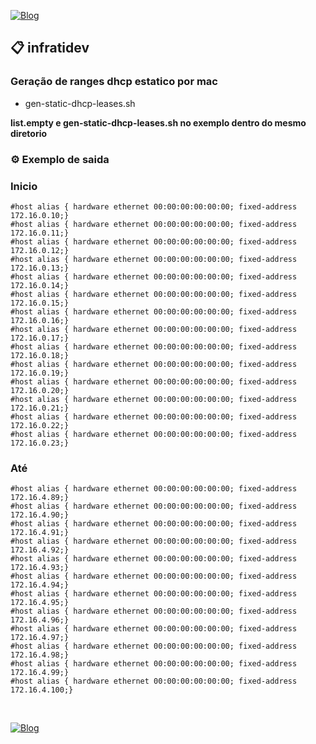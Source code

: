 [![Blog](https://img.shields.io/website?down_color=blue&down_message=infrati.dev&label=Blog&logo=ghost&logoColor=green&style=for-the-badge&up_color=blue&up_message=infrati.dev&url=https%3A%2F%2Finfrati.dev)](https://infrati.dev)

## 📋 infratidev
### Geração de ranges dhcp estatico por mac

* gen-static-dhcp-leases.sh

**list.empty e gen-static-dhcp-leases.sh no exemplo dentro do mesmo diretorio**

### ⚙️ Exemplo de saida

### Inicio

```
#host alias { hardware ethernet 00:00:00:00:00:00; fixed-address 172.16.0.10;}
#host alias { hardware ethernet 00:00:00:00:00:00; fixed-address 172.16.0.11;}
#host alias { hardware ethernet 00:00:00:00:00:00; fixed-address 172.16.0.12;}
#host alias { hardware ethernet 00:00:00:00:00:00; fixed-address 172.16.0.13;}
#host alias { hardware ethernet 00:00:00:00:00:00; fixed-address 172.16.0.14;}
#host alias { hardware ethernet 00:00:00:00:00:00; fixed-address 172.16.0.15;}
#host alias { hardware ethernet 00:00:00:00:00:00; fixed-address 172.16.0.16;}
#host alias { hardware ethernet 00:00:00:00:00:00; fixed-address 172.16.0.17;}
#host alias { hardware ethernet 00:00:00:00:00:00; fixed-address 172.16.0.18;}
#host alias { hardware ethernet 00:00:00:00:00:00; fixed-address 172.16.0.19;}
#host alias { hardware ethernet 00:00:00:00:00:00; fixed-address 172.16.0.20;}
#host alias { hardware ethernet 00:00:00:00:00:00; fixed-address 172.16.0.21;}
#host alias { hardware ethernet 00:00:00:00:00:00; fixed-address 172.16.0.22;}
#host alias { hardware ethernet 00:00:00:00:00:00; fixed-address 172.16.0.23;}
```
### Até

```
#host alias { hardware ethernet 00:00:00:00:00:00; fixed-address 172.16.4.89;}
#host alias { hardware ethernet 00:00:00:00:00:00; fixed-address 172.16.4.90;}
#host alias { hardware ethernet 00:00:00:00:00:00; fixed-address 172.16.4.91;}
#host alias { hardware ethernet 00:00:00:00:00:00; fixed-address 172.16.4.92;}
#host alias { hardware ethernet 00:00:00:00:00:00; fixed-address 172.16.4.93;}
#host alias { hardware ethernet 00:00:00:00:00:00; fixed-address 172.16.4.94;}
#host alias { hardware ethernet 00:00:00:00:00:00; fixed-address 172.16.4.95;}
#host alias { hardware ethernet 00:00:00:00:00:00; fixed-address 172.16.4.96;}
#host alias { hardware ethernet 00:00:00:00:00:00; fixed-address 172.16.4.97;}
#host alias { hardware ethernet 00:00:00:00:00:00; fixed-address 172.16.4.98;}
#host alias { hardware ethernet 00:00:00:00:00:00; fixed-address 172.16.4.99;}
#host alias { hardware ethernet 00:00:00:00:00:00; fixed-address 172.16.4.100;}
```
<br>

[![Blog](https://img.shields.io/website?down_color=blue&down_message=infrati.dev&label=Blog&logo=ghost&logoColor=green&style=for-the-badge&up_color=blue&up_message=infrati.dev&url=https%3A%2F%2Finfrati.dev)](https://infrati.dev)

